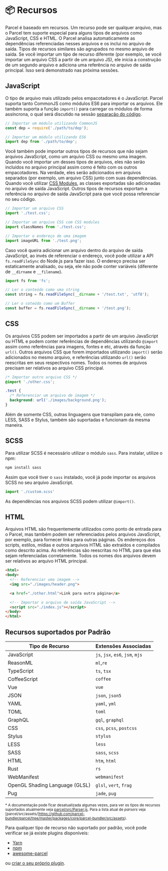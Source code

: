 # 📦 Recursos

Parcel é baseado em recursos. Um recurso pode ser qualquer arquivo, mas o Parcel tem suporte especial para alguns tipos de arquivos como JavaScript, CSS e HTML. O Parcel analisa automaticamente as dependências referenciadas nesses arquivos e os inclui no arquivo de saída. Tipos de recursos similares são agrupados no mesmo arquivo de saída. Se você importar um tipo de recurso diferente (por exemplo, se você importar um arquivo CSS a partir de um arquivo JS), ele inicia a construção de um segundo arquivo e adiciona uma referência no arquivo de saída principal. Isso será demonstrado nas próxima sessões.

## JavaScript

O tipo de arquivo mais utilizado pelos empacotadores é o JavaScript. Parcel suporta tanto CommonJS como módulos ES6 para importar os arquivos. Ele também suporta a função `import()` para carregar os módulos de forma assíncrona, o qual será discutido na sessão [separação do código](code_splitting.html).

```javascript
// Importar um módulo utilizando CommonJS
const dep = require('./path/to/dep');

// Importar um módulo utilizando ES6
import dep from './path/to/dep';
```

Você também pode importar outros tipos de recursos que não sejam arquivos JavaScript, como um arquivo CSS ou mesmo uma imagem. Quando você importar um desses tipos de arquivos, eles não serão incluídos no arquivo principal assim como é feito com os outros empacotadores. Na verdade, eles serão adicionados em arquivos separados (por exemplo, um arquivo CSS) junto com suas dependências. Quando você utilizar [CSS Modules](https://github.com/css-modules/css-modules), as classes exportadas são adicionadas no arquivo de saída JavaScript. Outros tipos de recursos exportam a referência no arquivo de saída JavaScript para que você possa referenciar no seu código.

```javascript
// Importar um arquivo CSS
import './test.css';

// Importar um arquivo CSS com CSS modules
import classNames from './test.css';

// Importar o endereço de uma imagem
import imageURL from './test.png';
```

Caso você queira adicionar um arquivo dentro do arquivo de saída JavaScript, ao invés de referenciar o endereço, você pode utilizar a API `fs.readFileSync` do Node.js para fazer isso. O endereço precisa ser estaticamente analisado, ou seja, ele não pode conter variáveis (diferente de `__dirname` e `__filename`).

```javascript
import fs from 'fs';

// Ler o conteúdo como uma string
const string = fs.readFileSync(__dirname + '/test.txt', 'utf8');

// Ler o coteúdo como um Buffer
const buffer = fs.readFileSync(__dirname + '/test.png');
```

## CSS

Os arquivos CSS podem ser importados a partir de um arquivo JavaScript ou HTML e podem conter referências de dependências utilizando `@import` assim como referências para imagens, fontes e etc, através da função `url()`. Outros arquivos CSS que forem importados utilizando `import()` serão adicionados no mesmo arquivo, e referências utilizando `url()` serão reescritas em seus respectivos nomes. Todos os nomes de arquivos precisam ser relativos ao arquivo CSS principal.

```css
/* Importar outro arquivo CSS */
@import './other.css';

.test {
  /* Referenciar um arquivo de imagem */
  background: url('./images/background.png');
}
```

Além de somente CSS, outras linguagens que transpilam para ele, como LESS, SASS e Stylus, também são suportadas e funcionam da mesma maneira.

## SCSS

Para utilizar SCSS é necessário utilizar o módulo `sass`. Para instalar, utilize o npm:

```bash
npm install sass
```

Assim que você tiver o `sass` instalado, você já pode importar os arquivos SCSS no seu arquivo JavaScript.

```javascript
import './custom.scss'
```

As dependências nos arquivos SCSS podem utilizar `@import()`.

## HTML

Arquivos HTML são frequentemente utilizados como ponto de entrada para o Parcel, mas também podem ser referenciados pelos arquivos JavaScript, por exemplo, para fornecer links para outras páginas. Os endereços dos scripts, estilos, mídias e outros arquivos HTML são extraídos e compilados como descrito acima. As referências são reescritas no HTML para que elas sejam referenciadas corretamente. Todos os nomes dos arquivos devem ser relativos ao arquivo HTML principal.

```html
<html>
<body>
  <!-- Referenciar uma imagem -->
  <img src="./images/header.png">

  <a href="./other.html">Link para outra página</a>

  <!-- Importar o arquivo de saída JavaScript -->
  <script src="./index.js"></script>
</body>
</html>
```

## Recursos suportados por Padrão

| Tipo de Recurso                | Extensões Associadas             |
| ------------------------------ | -------------------------------- |
| JavaScript                     | `js`, `jsx`, `es6`, `jsm`, `mjs` |
| ReasonML                       | `ml`,`re`                        |
| TypeScript                     | `ts`, `tsx`                      |
| CoffeeScript                   | `coffee`                         |
| Vue                            | `vue`                            |
| JSON                           | `json`, `json5`                  |
| YAML                           | `yaml`, `yml`                    |
| TOML                           | `toml`                           |
| GraphQL                        | `gql`, `graphql`                 |
| CSS                            | `css`, `pcss`, `postcss`         |
| Stylus                         | `stylus`                         |
| LESS                           | `less`                           |
| SASS                           | `sass`, `scss`                   |
| HTML                           | `htm`, `html`                    |
| Rust                           | `rs`                             |
| WebManifest                    | `webmanifest`                    |
| OpenGL Shading Language (GLSL) | `glsl`, `vert`, `frag`           |
| Pug                            | `jade`, `pug`                    |

<sub>\* A documentação pode ficar desatualizada algumas vezes, para ver os tipos de recursos suportados atualmente veja [parcel/src/Parser.js](https://github.com/parcel-bundler/parcel/blob/28df546a2249b6aac1e529dd629f506ba6b0a4bb/src/Parser.js#L10). Para a lista atual de <i>parsers</i> veja [parcel/src/assets/]https://github.com/parcel-bundler/parcel/tree/master/packages/core/parcel-bundler/src/assets).</sub>

Para qualquer tipo de recurso não suportado por padrão, você pode verificar se já existe plugins disponíveis:

- [Yarn](https://yarnpkg.com/en/packages?q=parcel-plugin-&p=1)
- [npm](https://www.npmjs.com/search?q=parcel-plugin-)
- [awesome-parcel](https://github.com/parcel-bundler/awesome-parcel#plugins)

ou [criar o seu próprio plugin](https://parceljs.org/plugins.html).
